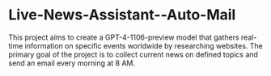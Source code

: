 # Live-News-Assistant--Auto-Mail
This project aims to create a GPT-4-1106-preview model that gathers real-time information on specific events worldwide by researching websites. The primary goal of the project is to collect current news on defined topics and send an email every morning at 8 AM.

